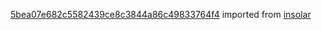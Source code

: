 [5bea07e682c5582439ce8c3844a86c49833764f4](https://github.com/insolar/insolar/commit/5bea07e682c5582439ce8c3844a86c49833764f4) imported from [insolar](https://github.com/insolar/insolar)
